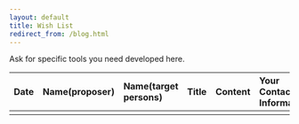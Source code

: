 ```yaml
---
layout: default
title: Wish List
redirect_from: /blog.html
---
```


Ask for specific tools you need developed here.

| Date | Name(proposer) | Name(target persons) | Title | Content | Your Contact Information |
|:------|:------|:------|:------|:------|:------|
|      |      |       |         |          |
